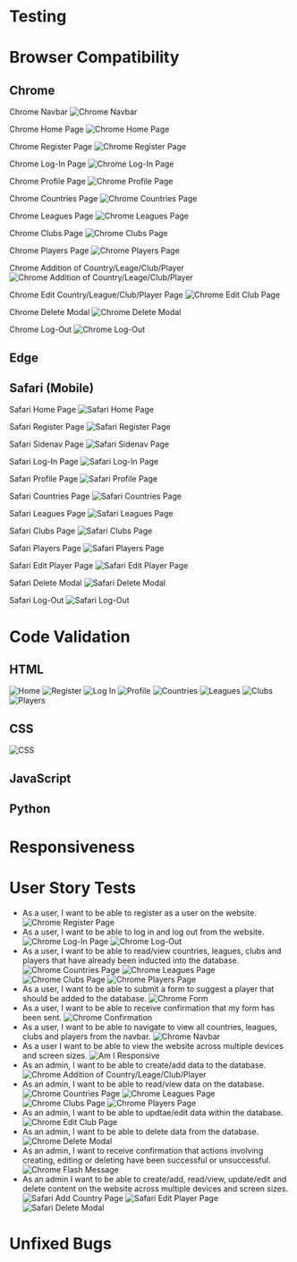 # Testing

# Browser Compatibility

## Chrome
Chrome Navbar
![Chrome Navbar](documentation/testing/atletico-crud-chrome-navbar.png)

Chrome Home Page
![Chrome Home Page](documentation/testing/atletico-crud-chrome-home.png)

Chrome Register Page
![Chrome Register Page](documentation/testing/atletico-crud-chrome-register.png)

Chrome Log-In Page
![Chrome Log-In Page](documentation/testing/atletico-crud-chrome-log-in.png)

Chrome Profile Page
![Chrome Profile Page](documentation/testing/atletico-crud-chrome-profile.png)

Chrome Countries Page
![Chrome Countries Page](documentation/testing/atletico-crud-chrome-countries.png)

Chrome Leagues Page
![Chrome Leagues Page](documentation/testing/atletico-crud-chrome-leagues.png)

Chrome Clubs Page
![Chrome Clubs Page](documentation/testing/atletico-crud-chrome-clubs.png)

Chrome Players Page
![Chrome Players Page](documentation/testing/atletico-crud-chrome-players.png)

Chrome Addition of Country/Leage/Club/Player
![Chrome Addition of Country/Leage/Club/Player](documentation/testing/atletico-crud-chrome-addition.png)

Chrome Edit Country/League/Club/Player Page
![Chrome Edit Club Page](documentation/testing/atletico-crud-chrome-edit.png)

Chrome Delete Modal
![Chrome Delete Modal](documentation/testing/atletico-crud-chrome-delete-modal.png)

Chrome Log-Out
![Chrome Log-Out](documentation/testing/atletico-crud-chrome-log-out.png)

## Edge

## Safari (Mobile)
Safari Home Page
![Safari Home Page](documentation/testing/atletico-crud-safari-home.jpg)

Safari Register Page
![Safari Register Page](documentation/testing/atletico-crud-safari-register.jpg)

Safari Sidenav Page
![Safari Sidenav Page](documentation/testing/atletico-crud-safari-sidenav.jpg)

Safari Log-In Page
![Safari Log-In Page](documentation/testing/atletico-crud-safari-log-in.jpg)

Safari Profile Page
![Safari Profile Page](documentation/testing/atletico-crud-safari-profile.jpg)

Safari Countries Page
![Safari Countries Page](documentation/testing/atletico-crud-safari-countries.jpg)

Safari Leagues Page
![Safari Leagues Page](documentation/testing/atletico-crud-safari-leagues.jpg)

Safari Clubs Page
![Safari Clubs Page](documentation/testing/atletico-crud-safari-clubs.jpg)

Safari Players Page
![Safari Players Page](documentation/testing/atletico-crud-safari-players.jpg)

Safari Edit Player Page
![Safari Edit Player Page](documentation/testing/atletico-crud-safari-edit-player.jpg)

Safari Delete Modal
![Safari Delete Modal](documentation/testing/atletico-crud-safari-delete-modal.jpg)

Safari Log-Out
![Safari Log-Out](documentation/testing/atletico-crud-safari-log-out.jpg)

# Code Validation

## HTML
![Home](documentation/testing/atletico-crud-html-validation-home.png)
![Register](documentation/testing/atletico-crud-html-validation-register.png)
![Log In](documentation/testing/atletico-crud-html-validation-login.png)
![Profile](documentation/testing/atletico-crud-html-validation-profile.png)
![Countries](documentation/testing/atletico-crud-html-validation-countries.png)
![Leagues](documentation/testing/atletico-crud-html-validation-leagues.png)
![Clubs](documentation/testing/atletico-crud-html-validation-clubs.png)
![Players](documentation/testing/atletico-crud-html-validation-playersa.png)

## CSS
![CSS](documentation/testing/atletico-crud-css-validation.png)

## JavaScript

## Python

# Responsiveness

# User Story Tests
- As a user, I want to be able to register as a user on the website.
![Chrome Register Page](documentation/testing/atletico-crud-chrome-register.png)
- As a user, I want to be able to log in and log out from the website.
![Chrome Log-In Page](documentation/testing/atletico-crud-chrome-log-in.png)
![Chrome Log-Out](documentation/testing/atletico-crud-chrome-log-out.png)
- As a user, I want to be able to read/view countries, leagues, clubs and players that have already been inducted into the database.
![Chrome Countries Page](documentation/testing/atletico-crud-chrome-countries.png)
![Chrome Leagues Page](documentation/testing/atletico-crud-chrome-leagues.png)
![Chrome Clubs Page](documentation/testing/atletico-crud-chrome-clubs.png)
![Chrome Players Page](documentation/testing/atletico-crud-chrome-players.png)
- As a user, I want to be able to submit a form to suggest a player that should be added to the database.
![Chrome Form](documentation/testing/atletico-crud-chrome-form.png)
- As a user, I want to be able to receive confirmation that my form has been sent.
![Chrome Confirmation](documentation/testing/atletico-crud-chrome-confirmation.png)
- As a user, I want to be able to navigate to view all countries, leagues, clubs and players from the navbar.
![Chrome Navbar](documentation/testing/atletico-crud-chrome-navbar.png)
- As a user I want to be able to view the website across multiple devices and screen sizes.
![Am I Responsive](documentation/testing/atletico-crud-am-i-responsive.png)
- As an admin, I want to be able to create/add data to the database.
![Chrome Addition of Country/Leage/Club/Player](documentation/testing/atletico-crud-chrome-addition.png)
- As an admin, I want to be able to read/view data on the database.
![Chrome Countries Page](documentation/testing/atletico-crud-chrome-countries.png)
![Chrome Leagues Page](documentation/testing/atletico-crud-chrome-leagues.png)
![Chrome Clubs Page](documentation/testing/atletico-crud-chrome-clubs.png)
![Chrome Players Page](documentation/testing/atletico-crud-chrome-players.png)
- As an admin, I want to be able to updtae/edit data within the database.
![Chrome Edit Club Page](documentation/testing/atletico-crud-chrome-edit.png)
- As an admin, I want to be able to delete data from the database.
![Chrome Delete Modal](documentation/testing/atletico-crud-chrome-delete-modal.png)
- As an admin, I want to receive confirmation that actions involving creating, editing or deleting have been successful or unsuccessful.
![Chrome Flash Message](documentation/testing/atletico-crud-chrome-flash.png)
- As an admin I want to be able to create/add, read/view, update/edit and delete content on the website across multiple devices and screen sizes.
![Safari Add Country Page](documentation/testing/atletico-crud-safari-add-country.jpg)
![Safari Edit Player Page](documentation/testing/atletico-crud-safari-edit-player.jpg)
![Safari Delete Modal](documentation/testing/atletico-crud-safari-delete-modal.jpg)

# Unfixed Bugs